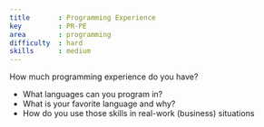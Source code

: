```yaml
---
title       : Programming Experience
key         : PR-PE
area        : programming
difficulty  : hard
skills      : medium
---
```


How much programming experience do you have?

 - What languages can you program in?
 - What is your favorite language and why?
 - How do you use those skills in real-work (business) situations
